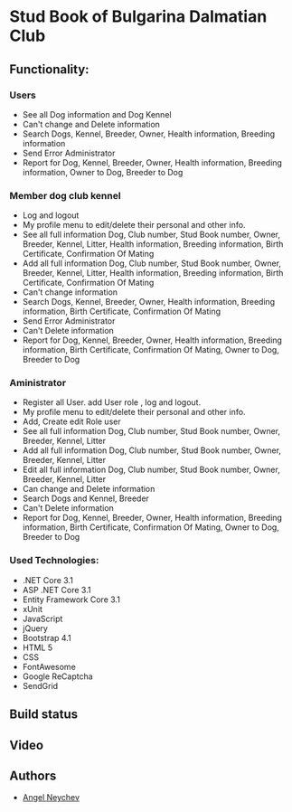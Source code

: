 # Stud Book of Bulgarina Dalmatian Club

## Functionality:

### Users

- See all Dog information and Dog Kennel
- Can't change and Delete information
- Search Dogs, Kennel, Breeder, Owner, Health information, Breeding information
- Send Error Administrator
- Report for Dog, Kennel, Breeder, Owner, Health information, Breeding information, Owner to Dog, Breeder to Dog


### Member dog club kennel

- Log and logout
- My profile menu to edit/delete their personal and other info.
- See all full information Dog, Club number, Stud Book number, Owner, Breeder, Kennel, Litter, Health information, Breeding information, Birth Certificate, Confirmation Of Mating
- Add all full information Dog, Club number, Stud Book number, Owner, Breeder, Kennel, Litter, Health information, Breeding information, Birth Certificate, Confirmation Of Mating
- Can't change information
- Search Dogs, Kennel, Breeder, Owner, Health information, Breeding information, Birth Certificate, Confirmation Of Mating
- Send Error Administrator
- Can't Delete information
- Report for Dog, Kennel, Breeder, Owner, Health information, Breeding information, Birth Certificate, Confirmation Of Mating, Owner to Dog, Breeder to Dog

### Aministrator

- Register all User. add User role , log and logout.
- My profile menu to edit/delete their personal and other info.
- Add, Create edit Role user
- See all full information Dog, Club number, Stud Book number, Owner, Breeder, Kennel, Litter
- Add all full information Dog, Club number, Stud Book number, Owner, Breeder, Kennel, Litter
- Edit all full information Dog, Club number, Stud Book number, Owner, Breeder, Kennel, Litter
- Can change and Delete information
- Search Dogs and Kennel, Breeder
- Can't  Delete information
- Report for Dog, Kennel, Breeder, Owner, Health information, Breeding information, Birth Certificate, Confirmation Of Mating, Owner to Dog, Breeder to Dog

### Used Technologies:
- .NET Core 3.1
- ASP .NET Core 3.1
- Entity Framework Core 3.1
- xUnit
- JavaScript
- jQuery
- Bootstrap 4.1
- HTML 5
- CSS
- FontAwesome
- Google ReCaptcha
- SendGrid

## Build status

## Video


## Authors

- [Angel Neychev](https://github.com/angelneychev)
